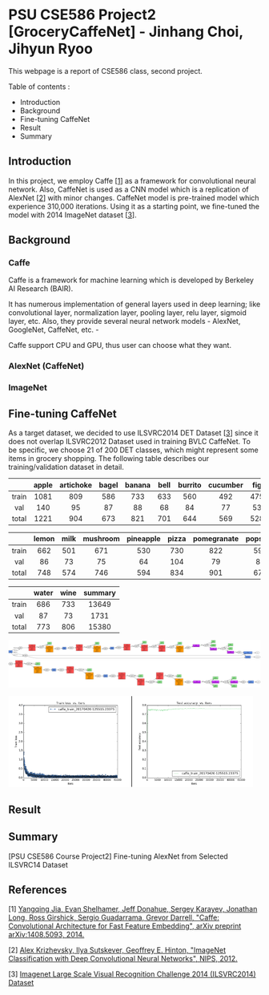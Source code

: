 PSU CSE586 Project2 [GroceryCaffeNet] - Jinhang Choi, Jihyun Ryoo
============

This webpage is a report of CSE586 class, second project.

Table of contents :

  * Introduction
  * Background
  * Fine-tuning CaffeNet
  * Result
  * Summary

Introduction
------------

In this project, we employ Caffe [[1](#caffe)] as a framework for convolutional neural network.
Also, CaffeNet is used as a CNN model which is a replication of AlexNet [[2](#alexnet)] with minor changes. 
CaffeNet model is pre-trained model which experience 310,000 iterations.
Using it as a starting point, we fine-tuned the model with 2014 ImageNet dataset [[3](#ilsvrc14)].

Background
------------

### Caffe

Caffe is a framework for machine learning which is developed by Berkeley AI Research (BAIR).

It has numerous implementation of general layers used in deep learning; like convolutional layer, normalization layer, pooling layer, relu layer, sigmoid layer, etc.
Also, they provide several neural network models - AlexNet, GoogleNet, CaffeNet, etc. - 

Caffe support CPU and GPU, thus user can choose what they want.  

### AlexNet (CaffeNet)

### ImageNet



Fine-tuning CaffeNet
------------
As a target dataset, we decided to use ILSVRC2014 DET Dataset [[3](#ilsvrc14)] since it does not overlap ILSVRC2012 Dataset used in training BVLC CaffeNet. To be specific, we choose 21 of 200 DET classes, which might represent some items in grocery shopping. The following table describes our training/validation dataset in detail.

|         | apple   | artichoke | bagel   | banana  | bell    | burrito | cucumber  | fig     | guacamole | hamburger |
|:-------:|:-------:|:---------:|:-------:|:-------:|:-------:|:-------:|:---------:|:-------:|:---------:|:--------:|
| train   | 1081    | 809       | 586     | 733     | 633     | 560     | 492       | 475     | 651       | 555       |
| val     | 140     | 95        | 87      | 88      | 68      | 84      | 77        | 53      | 90        | 72        |
| total   | 1221    | 904       | 673     | 821     | 701     | 644     | 569       | 528     | 741       | 627       |

|         | lemon   | milk    | mushroom | pineapple | pizza   | pomegranate | popsicle | pretzel | strawberry |
|:-------:|:-------:|:-------:|:--------:|:---------:|:-------:|:-----------:|:--------:|:------:|:----------:|
| train   | 662     | 501     | 671      | 530       | 730     | 822         | 592      | 571     | 576        |
| val     | 86      | 73      | 75       | 64        | 104     | 79          | 87       | 66      | 83         |
| total   | 748     | 574     | 746      | 594       | 834     | 901         | 679      | 637     | 659        |

|         | water | wine  | summary |
|:-------:|:-----:|:-----:|:-------:|
| train   | 686   | 733   | 13649   |
| val     | 87    | 73    | 1731    |
| total   | 773   | 806   | 15380   |


![train-grocery-caffenet](result/train.png)
![deploy-grocery-caffenet](result/deploy.png)

<div class="fig figcenter fighighlight">
  <img src="result/train_loss.png" width="48%">
  <img src="result/test_accuracy.png" width="48%" style="border-left: 1px solid black;">
</div>

Result
------------

Summary
------------
[PSU CSE586 Course Project2] Fine-tuning AlexNet from Selected ILSVRC14 Dataset

References
------------
<a name='caffe'> </a>
[1] [Yangqing Jia, Evan Shelhamer, Jeff Donahue, Sergey Karayev, Jonathan Long, Ross Girshick, Sergio Guadarrama, Grevor Darrell, "Caffe: Convolutional Architecture for Fast Feature Embedding", arXiv preprint arXiv:1408.5093, 2014.](http://caffe.berkeleyvision.org/ "Caffe Homepage")

<a name='alexnet'> </a>
[2] [Alex Krizhevsky, Ilya Sutskever, Geoffrey E. Hinton, "ImageNet Classification with Deep Convolutional Neural Networks", NIPS, 2012.](https://papers.nips.cc/paper/4824-imagenet-classification-with-deep-convolutional-neural-networks "AlexNet")

<a name='ilsvrc14'> </a>
[3] [Imagenet Large Scale Visual Recognition Challenge 2014 (ILSVRC2014) Dataset](http://image-net.org/challenges/LSVRC/2014/index#data)
